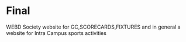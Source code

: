# Final
WEBD Society website for GC,SCORECARDS,FIXTURES and in general a website for Intra Campus sports activities
